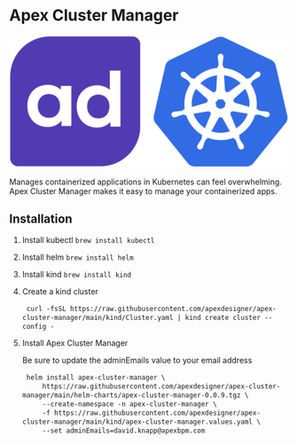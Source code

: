 # Apex Cluster Manager

![Apex Cluster Manager Logo](/resources/ad-k8-logo.png)

Manages containerized applications in Kubernetes can feel overwhelming. Apex Cluster Manager makes it easy to manage your containerized apps.

## Installation

1. Install kubectl `brew install kubectl`
1. Install helm `brew install helm`
1. Install kind `brew install kind`
1. Create a kind cluster

        curl -fsSL https://raw.githubusercontent.com/apexdesigner/apex-cluster-manager/main/kind/Cluster.yaml | kind create cluster --config -
1. Install Apex Cluster Manager

    Be sure to update the adminEmails value to your email address

        helm install apex-cluster-manager \
            https://raw.githubusercontent.com/apexdesigner/apex-cluster-manager/main/helm-charts/apex-cluster-manager-0.0.9.tgz \
            --create-namespace -n apex-cluster-manager \
            -f https://raw.githubusercontent.com/apexdesigner/apex-cluster-manager/main/kind/apex-cluster-manager.values.yaml \
            --set adminEmails=david.knapp@apexbpm.com
